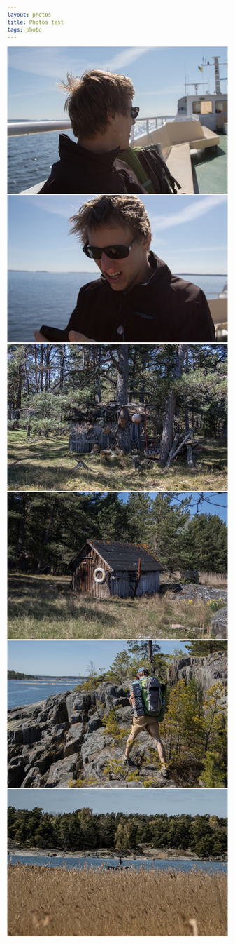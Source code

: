 ```yaml
---
layout: photos
title: Photos test
tags: photo
---
```


<section class="row">
<div class="thumbnails col-xs-6 col-sm-4 col-md-4" id="a5F0A7051-1.jpg" onclick="showBig('#'+id)">
  <img src="/photos/2016-05-26-test/5F0A7051-1.jpg" class="img-rounded">
</div>
<div class="thumbnails col-xs-6 col-sm-4 col-md-4" id="a5F0A7053-1.jpg" onclick="showBig('#'+id)">
  <img src="/photos/2016-05-26-test/5F0A7053-1.jpg" class="img-rounded">
</div>
<div class="thumbnails col-xs-6 col-sm-4 col-md-4" id="a5F0A7061-1.jpg" onclick="showBig('#'+id)">
  <img src="/photos/2016-05-26-test/5F0A7061-1.jpg" class="img-rounded">
</div>
<div class="thumbnails col-xs-6 col-sm-4 col-md-4" id="a5F0A7068-1.jpg" onclick="showBig('#'+id)">
  <img src="/photos/2016-05-26-test/5F0A7068-1.jpg" class="img-rounded">
</div>
<div class="thumbnails col-xs-6 col-sm-4 col-md-4" id="a5F0A7072-1.jpg" onclick="showBig('#'+id)">
  <img src="/photos/2016-05-26-test/5F0A7072-1.jpg" class="img-rounded">
</div>
<div class="thumbnails col-xs-6 col-sm-4 col-md-4" id="a5F0A7075-1.jpg" onclick="showBig('#'+id)">
  <img src="/photos/2016-05-26-test/5F0A7075-1.jpg" class="img-rounded">
</div>
</section>

